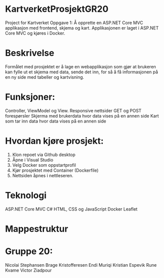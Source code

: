 # KartverketProsjektGR20
Project for Kartverket
Oppgave 1: Å opprette en ASP.NET Core MVC applikasjon med frontend, skjema og kart.
Applikasjonen er laget i ASP.NET Core MVC og kjøres i Docker.
# Beskrivelse
Formålet med prosjektet er å lage en webapplikasjon som gjør at brukeren kan fylle ut et skjema med data, sende det inn, for så å få informasjonen på en ny side med tabeller og kartvisning.

# Funksjoner: 
Controller, ViewModel og View.
Responsive nettsider
GET og POST forespørsler
Skjerma med brukerdata hvor data vises på en annen side
Kart som tar inn data hvor data vises på en annen side

# Hvordan kjøre prosjekt:
1. Klon repoet via Github desktop
2. Åpne i Visual Studio
3. Velg Docker som oppstartprofil
4. Kjør prosjektet med Container (Dockerfile)
5. Nettsiden åpnes i nettleseren.

# Teknologi
ASP.NET Core MVC
C#
HTML, CSS og JavaScript
Docker
Leaflet

# Mappestruktur


# Gruppe 20:
Nicolai Stephansen
Brage Kristofferesen
Endi Muriqi
Kristian Espevik
Rune Kvame
Victor Ziadpour

